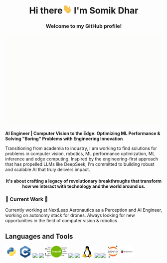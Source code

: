 <h1 align= "center"> Hi there<img src="https://github.com/somikdhar729/somikdhar729/blob/main/wave.gif" width="30px" height="30px"/> I'm Somik Dhar</h1>

<h3 align="center">Welcome to my GitHub profile!</h3>

<p align="center">
<img src="https://github.com/somikdhar729/somikdhar729/blob/main/tumblr_mz264jjFan1qav3uso2_r2_500.gif" style="width: auto; max-width: 100%; height: auto;">
</p>

<b> AI Engineer | Computer Vision to the Edge: Optimizing ML Performance & Solving "Boring" Problems with Engineering Innovation </b>
<p>Transitioning from academia to industry, I am working to find solutions for problems in computer vision, robotics, ML performance optimization, ML inference and edge computing. Inspired by the engineering-first approach that has propelled LLMs like DeepSeek, I'm committed to building robust and scalable AI that truly delivers impact.</p>


<h4 align="center" class="customFontColor">It's about crafting a legacy of revolutionary breakthroughs that transform how we interact with technology and the world around us. </h4>

<!-- <p> I'm a <b>Computer Vision/Robotics Software Engineer</b> 🤖 on a relentless pursuit to chart new territories in autonomous navigation and computer vision. I am focused on innovating and streamlining autonomous navigation systems. I'm committed to advancing the field of robotics and computer vision with practical, impactful research.  With a steadfast commitment to making prototypes a reality, I harness my technical acumen to engineer products and <b>pioneering solutions</b> that redefine our technological landscape.🌐🛠️</p> --> 

### 🚀 Current Work 🚀
Currently working at NextLeap Aeronautics as a Perception and AI Engineer, working on autonomy stack for drones. Always looking for new opportunities in the field of computer vision & robotics
<!-- I'm a master's student at New York University, graduating in spring 2024. I am working as a researcher at AI4CE lab on my project to build a sequence-based Visual Place Recognition(VPR) pipeline. -->

<h2> Languages and Tools </h2>
<code><img height="40" src="https://raw.githubusercontent.com/github/explore/80688e429a7d4ef2fca1e82350fe8e3517d3494d/topics/python/python.png"></code>
<code><img height="40" src="https://raw.githubusercontent.com/github/explore/80688e429a7d4ef2fca1e82350fe8e3517d3494d/topics/cpp/cpp.png"></code>
<code><img height="40" src="https://cdn.jsdelivr.net/gh/devicons/devicon/icons/pytorch/pytorch-original.svg"></code>
<code><img height="40" src="https://upload.wikimedia.org/wikipedia/commons/3/32/OpenCV_Logo_with_text_svg_version.svg"></code>
<code><img height="40" src="https://github.com/somikdhar729/somikdhar729/blob/main/tensorrt_logo.webp"></code>
<code><img height="40" src="https://github.com/somikdhar729/somikdhar729/assets/45973106/8495c5c4-e453-4eb7-91d1-c9529b8711dd"></code>
<code><img height="40" src="https://upload.wikimedia.org/wikipedia/commons/b/bb/Ros_logo.svg"></code>
<code><img height="40" src="https://raw.githubusercontent.com/github/explore/80688e429a7d4ef2fca1e82350fe8e3517d3494d/topics/linux/linux.png"></code>
<code><img height="40" src="https://git-scm.com/images/logos/downloads/Git-Icon-1788C.png"></code>
<code><img height="40" src="https://www.okan.edu.tr/uploads/c_1920x760/slider/matlab-simulink/mlsl-12062018.jpg"></code>
<code><img height="40" src="https://raw.githubusercontent.com/github/explore/80688e429a7d4ef2fca1e82350fe8e3517d3494d/topics/jupyter-notebook/jupyter-notebook.png"></code>
<code><img height="40" src="https://github.com/somikdhar729/somikdhar729/blob/main/rpi5_logo.webp"></code>
